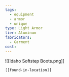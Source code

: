 ```yaml
---
tags:
  - equipment
  - armor
  - unique
type: Light Armor
tier: Aluminum
fabricators:
  - Garment
cost:
---
```

![[Idaho Softstep Boots.png]]
```meta-bind-embed
[[found-in-location]]
```